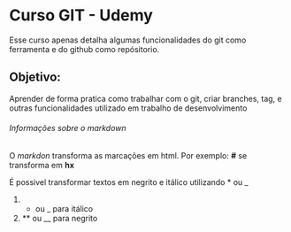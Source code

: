 # Curso GIT - Udemy

Esse curso apenas detalha algumas funcionalidades do git como ferramenta e do github como repósitorio.

## Objetivo:

Aprender de forma pratica como trabalhar com o git, criar branches, tag, e outras funcionalidades utilizado em trabalho de desenvolvimento

###### Informações sobre o markdown
O *markdon* transforma as marcações em html. 
Por exemplo: **#** se transforma em **hx**

É possivel transformar textos em negrito e itálico utilizando * ou _
1. * ou _ para itálico
2. ** ou __ para negrito
